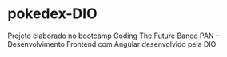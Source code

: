 # pokedex-DIO
Projeto elaborado no bootcamp Coding The Future Banco PAN - Desenvolvimento Frontend com Angular desenvolvido pela DIO
